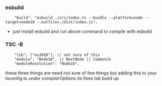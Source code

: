 ### esbuild

```
    "build": "esbuild ./src/index.ts --bundle --platform=node --target=node18 --outfile=./dist/index.js",
```

- just install esbuild and run above command to compile with esbuild

### TSC -B

```
    "lib": ["es2020"], // not sure of this
    "module": "Node16", || NextNode || CommonJs
    "moduleResolution": "Node16",
```

these three things are need not sure of few things but adding this to your tsconfig.ts under compilerOptions its fixes tsb build up
